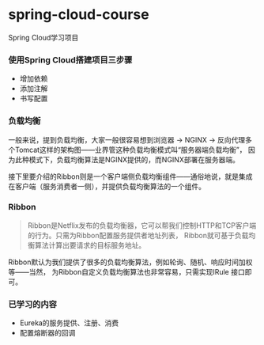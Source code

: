 # spring-cloud-course
Spring Cloud学习项目

### 使用Spring Cloud搭建项目三步骤
- 增加依赖
- 添加注解
- 书写配置

### 负载均衡
一般来说，提到负载均衡，大家一般很容易想到浏览器 -> NGINX -> 反向代理多个Tomcat这样的架构图——业界管这种负载均衡模式叫“服务器端负载均衡”，
因为此种模式下，负载均衡算法是NGINX提供的，而NGINX部署在服务器端。

接下里要介绍的Ribbon则是一个客户端侧负载均衡组件——通俗地说，就是集成在客户端（服务消费者一侧），并提供负载均衡算法的一个组件。


### Ribbon
> Ribbon是Netflix发布的负载均衡器，它可以帮我们控制HTTP和TCP客户端的行为。只需为Ribbon配置服务提供者地址列表，
Ribbon就可基于负载均衡算法计算出要请求的目标服务地址。

Ribbon默认为我们提供了很多的负载均衡算法，例如轮询、随机、响应时间加权等——当然，
为Ribbon自定义负载均衡算法也非常容易，只需实现IRule 接口即可。



### 已学习的内容

- Eureka的服务提供、注册、消费
- 配置熔断器的回调 
